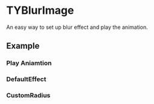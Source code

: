 # TYBlurImage

An easy way to set up blur effect and play the animation.

## Example

### Play Aniamtion



### DefaultEffect

### CustomRadius
